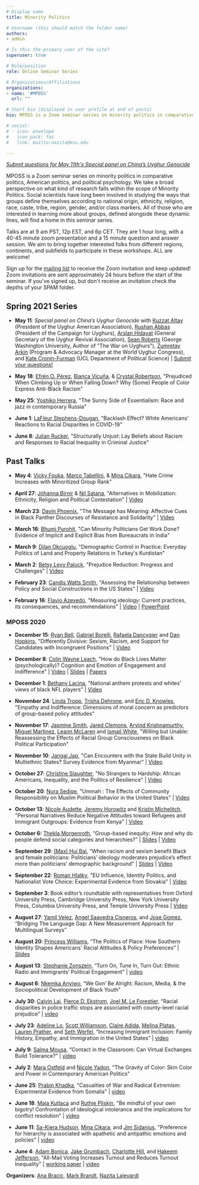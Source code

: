 ```yaml
---
# Display name
title: Minority Politics

# Username (this should match the folder name)
authors:
- admin

# Is this the primary user of the site?
superuser: true

# Role/position
role: Online Seminar Series

# Organizations/Affiliations
organizations:
- name: '#MPOSS'
  url: ""

# Short bio (displayed in user profile at end of posts)
bio: MPOSS is a Zoom seminar series on minority politics in comparative politics, American politics, and political psychology.  

# social:
# - icon: envelope
#   icon_pack: fas
#   link: mailto:nazita@msu.edu

---
```


*[Submit questions for May 11th's Special panel on China’s Uyghur Genocide](https://docs.google.com/forms/d/e/1FAIpQLSd0-F8ELSgi6QeLT4XmOUSEXSIkMV9QQo1Xx6b5Hjyv6FSucg/viewform)*

MPOSS is a Zoom seminar series on minority politics in comparative politics, American politics, and political psychology. We take a broad perspective on what kind of research falls within the scope of Minority Politics. Social scientists have long been involved in studying the ways that groups define themselves according to national origin, ethnicity, religion, race, caste, tribe, region, gender, and/or class markers. All of those who are interested in learning more about groups, defined alongside these dynamic lines, will find a home in this seminar series.

Talks are at 9 am PST, 12p EST, and 6p CET. They are 1 hour long, with a 40-45 minute zoom presentation and a 15 minute question and answer session. We aim to bring together interested folks from different regions, continents, and subfields to participate in these workshops. ALL are welcome!

Sign up for the [mailing list](https://docs.google.com/forms/d/e/1FAIpQLSdqp5JwANqiZNKUmm1avmkbj9-E_pRl5mGVC8esfG3dtaiHKw/viewform) to receive the Zoom invitation and keep updated! Zoom invitations are sent approximately 24 hours before the start of the seminar. If you've signed up, but don't receive an invitation check the depths of your SPAM folder.

## Spring 2021 Series

- **May 11**: *Special panel on China’s Uyghur Genocide* with [Kuzzat Altay](https://twitter.com/KuzzatAltay) (President of the Uyghur American Association), [Rushan Abbas](https://twitter.com/RushanAbbas) (President of the Campaign for Uyghurs), [Arslan Hidayat](https://twitter.com/arslan_hidayat) (General Secretary of the Uyghur Revival Association), [Sean Roberts](https://twitter.com/robertsreport) (George Washington University, Author of "The War on Uyghurs"), [Zumretay Arkin](https://twitter.com/ZumretErkin) (Program & Advocacy Manager at the World Uyghur Congress), and [Kate Cronin-Furman](@kcroninfurman) (UCL Department of Political Science) | [Submit your questions!](https://docs.google.com/forms/d/e/1FAIpQLSd0-F8ELSgi6QeLT4XmOUSEXSIkMV9QQo1Xx6b5Hjyv6FSucg/viewform)

- **May 18**: [Efrén O. Pérez](https://eoperez.com), [Bianca Vicuña](https://polisci.ucla.edu/person/bianca-vicuna/), & [Crystal Robertson](https://polisci.ucla.edu/person/crystal-denise-robertson/), "Prejudiced When Climbing Up or When Falling Down? Why (Some) People of Color Express Anti-Black Racism"

- **May 25**: [Yoshiko Herrera](https://polisci.wisc.edu/staff/yoshiko-m-herrera/), "The Sunny Side of Essentialism: Race and jazz in contemporary Russia"

- **June 1**: [LaFleur Stephens-Dougan](https://politics.princeton.edu/people/lafleur-stephens-dougan), "Backlash Effect?  White Americans’ Reactions to Racial Disparities in COVID-19"

- **June 8**: [Julian Rucker](https://scholar.google.com/citations?user=JgQuyUsAAAAJ&hl=en), "Structurally Unjust: Lay Beliefs about Racism and Responses to Racial Inequality in Criminal Justice"

## Past Talks

- **May 4**: [Vicky Fouka](https://vfouka.people.stanford.edu), [Marco Tabellini](https://www.hbs.edu/faculty/Pages/profile.aspx?facId=1060330), & [Mina Cikara](https://psychology.fas.harvard.edu/people/mina-cikara), "Hate Crime Increases with Minoritized Group Rank"

- **April 27**: [Jóhanna Birnir](https://gvpt.umd.edu/facultyprofile/birnir/jóhanna) & [Nil Satana](https://www.start.umd.edu/people/nil-satana), "Alternatives in Mobilization: Ethnicity, Religion and Political Contestation" | [Video](https://youtu.be/NkdOgErxyOk)

 - **March 23**: [Davin Phoenix](https://davinphoenixphd.com), "The Message has Meaning: Affective Cues in Black Panther Discourses of Resistance and Solidarity" | [Video](https://youtu.be/PVgzbjbhVRI)

- **March 16**: [Bhumi Purohit](https://bhumipurohit.com), "Can Minority Politicians Get Work Done? Evidence of Implicit and Explicit Bias from Bureaucrats in India"

 - **March 9**: [Dilan Okcuoglu](https://www.american.edu/sis/faculty/okcuoglu.cfm), "Demographic Control in Practice: Everyday Politics of Land and Property Relations in Turkey's Kurdistan"

 - **March 2**: [Betsy Levy Paluck](http://www.betsylevypaluck.com), "Prejudice Reduction: Progress and Challenges" | [Video](https://youtu.be/zL62cby5LR8)

 - **February 23**: [Candis Watts Smith](https://www.candiswsmith.com), "Assessing the Relationship between Policy and Social Constructions in the US States" | [Video](https://youtu.be/VUyG2XmN9jA)

 - **February 16**: [Flavio Azevedo](http://flavioazevedo.com), "Measuring ideology: Current practices, its consequences, and recommendations" | [Video](https://youtu.be/TIIGIUI3DGA]) | [PowerPoint](https://www.dropbox.com/s/7jpdz4xmsu8rz8f/2021.02.16%20MPOSS%20Talk%20-%20Measuring%20Ideology.pdf?dl=0)

### MPOSS 2020

 - **December 15**: [Ryan Bell](https://app.us18.list-manage.com/track/click?u=165af4e6b9cb769ee638e59d5&id=6a9a93be80&e=522ac82111), [Gabriel Borelli](https://app.us18.list-manage.com/track/click?u=165af4e6b9cb769ee638e59d5&id=d89c24faf2&e=522ac82111), [Rafaela Dancygier](https://app.us18.list-manage.com/track/click?u=165af4e6b9cb769ee638e59d5&id=aa5635262f&e=522ac82111) and [Dan Hopkins](https://app.us18.list-manage.com/track/click?u=165af4e6b9cb769ee638e59d5&id=dd97a96f45&e=522ac82111), "Differently Divisive: Sexism, Racism, and Support for Candidates with Incongruent Positions" | [Video](https://youtu.be/3L-t3hSbAk4)

 - **December 8**: [Colin Wayne Leach](https://app.us18.list-manage.com/track/click?u=165af4e6b9cb769ee638e59d5&id=59307b6df2&e=522ac82111), "How do Black Lives Matter (psychologically)? Cognition and Emotion of Engagement and Indifference" | [Video](https://youtu.be/2FfimXLQS48) | [Slides](https://www.dropbox.com/s/2mp1w0vse4291xc/Leach-MPOSS2020.pptx?dl=0) | [Papers](https://www.dropbox.com/sh/mnicz1854yrp02q/AAC1u0Wg1bffk00KlMSHX7yCa?dl=0)

 - **December 1**: [Bethany Lacina](https://app.us18.list-manage.com/track/click?u=165af4e6b9cb769ee638e59d5&id=3255b6edf0&e=522ac82111), "National anthem protests and whites’ views of black NFL players" | [Video](https://youtu.be/tbsCGArLF9Y)

 - **November 24**: [Linda Tropp](https://www.umass.edu/pbs/people/linda-tropp), [Trisha Dehrone](https://www.umass.edu/pbs/people/trisha-dehrone), and [Eric D. Knowles](https://wp.nyu.edu/knowleslab/), "Empathy and Indifference: Dimensions of moral concern as predictors of group-based policy attitudes"

 - **November 17**: [Jasmine Smith](https://app.us18.list-manage.com/track/click?u=165af4e6b9cb769ee638e59d5&id=3382cc9451&e=522ac82111), [Jared Clemons](https://app.us18.list-manage.com/track/click?u=165af4e6b9cb769ee638e59d5&id=52bd0b7b79&e=522ac82111), [Arvind Krishnamurthy](https://app.us18.list-manage.com/track/click?u=165af4e6b9cb769ee638e59d5&id=7cf2a60eb3&e=522ac82111), [Miguel Martinez](https://app.us18.list-manage.com/track/click?u=165af4e6b9cb769ee638e59d5&id=64aac3c31b&e=522ac82111), [Leann McLaren](https://app.us18.list-manage.com/track/click?u=165af4e6b9cb769ee638e59d5&id=97cfcd44b3&e=522ac82111) and [Ismail White](https://app.us18.list-manage.com/track/click?u=165af4e6b9cb769ee638e59d5&id=e8c196e42a&e=522ac82111), "Willing but Unable: Reassessing the Effects of Racial Group Consciousness on Black Political Participation"

 - **November 10**: [Jangai Jap](https://app.us18.list-manage.com/track/click?u=165af4e6b9cb769ee638e59d5&id=529726c20e&e=522ac82111), "Can Encounters with the State Build Unity in Multiethnic States? Survey Evidence from Myanmar" | [Video](https://youtu.be/3gKPVNYIfsU)

 - **October 27**: [Christine Slaughter](http://www.christinemslaughter.com), "No Strangers to Hardship: African Americans, Inequality, and the Politics of Resilience" | [Video](https://youtu.be/20mSvOXhMhE)

- **October 20**: [Nura Sediqe](https://www.nurasediqe.com), "Ummah : The Effects of Community Responsibility on Muslim Political Behavior in the United States" | [Video](https://youtu.be/MvoWFUWtXM0)

 - **October 13**: [Nicole Audette](https://www.forcierconsulting.com), [Jeremy Horowitz](https://sites.dartmouth.edu/jhorowitz/) and [Kristin Michelitch](https://sites.google.com/site/kristinmichelitch/home?authuser=0), "Personal Narratives Reduce Negative Attitudes toward Refugees and Immigrant Outgroups: Evidence from Kenya" | [Video](https://youtu.be/6haqjFBNnQ4)

- **October 6:** [Thekla Morgenroth](http://psychology.exeter.ac.uk/staff/profile/index.php?web_id=Thekla_Morgenroth), “Group-based inequity: How and why do people defend social categories and hierarchies?” | [Slides](https://www.dropbox.com/s/ouwywjkhh1g0085/MPOSS%20talk.pptx?dl=0) | [Video](https://youtu.be/mja5M2ldP0k)

- **September 29**: [(Max) Hui Bai](https://www.maxhuibai.com/about.html), “When racism and sexism benefit Black and female politicians: Politicians’ ideology moderates prejudice’s effect more than politicians’ demographic background" | [Slides](https://docs.google.com/presentation/d/1P1q77y3cWYKyinlEjInr_uMv4ubWqUM5mIB7lUoIPyU/edit#slide=id.g56b5bfff2a_0_235) | [Video](https://youtu.be/DNwk6J-yXzE)

- **September 22**: [Roman Hlatky](https://romanhlatky.com/index.html), "EU Influence, Identity Politics, and Nationalist Vote Choice: Experimental Evidence from Slovakia" | [Video](https://youtu.be/Nn_R7RoqN9g)

- **September 3**: Book editor’s roundtable with representatives from Oxford University Press, Cambridge University Press, New York University Press, Columbia University Press, and Temple University Press | [Video](https://youtu.be/XIjFKz_4a78)

- **August 27**: [Yamil Velez](https://www.yamilrvelez.com/), [Angel Saavedra Cisneros](https://www.snc.edu/academics/faculty/angel.saavedracisneros.html), and [Jose Gomez](https://polisci.columbia.edu/content/jose-s-gomez), “Bridging The Language Gap: A New Measurement Approach for Multilingual Surveys”

- **August 20**: [Princess Williams](https://lsa.umich.edu/polisci/people/graduate-students/princess-williams.html), “The Politics of Place: How Southern Identity Shapes Americans' Racial Attitudes & Policy Preferences” | [Slides](https://www.dropbox.com/s/mdgrt6fr882rwka/PHWilliams%20-%20MPOSS%20Presentation.pdf?dl=0)

- **August 13**: [Stephanie Zonszein](https://stephaniezonszein.com/), “Turn On, Tune In, Turn Out: Ethnic Radio and Immigrants’ Political Engagement" | [video](https://youtu.be/FuRupGKHqc4)

- **August 6**: [Nkemka Anyiwo](https://www.nkemkaanyiwo.com/), “We Gon’ Be Alright: Racism, Media, & the Sociopolitical Development of Black Youth”

- **July 30**: [Calvin Lai](https://calvinklai.wordpress.com/), [Pierce D. Ekstrom](https://www.pierceekstrom.com/), [Joel M. Le Forestier](https://joelleforestier.com/), “Racial disparities in police traffic stops are associated with county-level racial prejudice” | [video](https://youtu.be/wOcT147jwDA)

- **July 23**: [Adeline Lo](https://www.loadeline.com/), [Scott Williamson](https://www.scott-williamson.com/), [Claire Adida](https://claire.adida.net/), [Melina Platas](https://melinaplatas.com/), [Lauren Prather](https://gps.ucsd.edu/faculty-directory/lauren-prather.html), and [Seth Werfel](https://www.sethwerfel.net/), “Increasing Immigrant Inclusion: Family History, Empathy, and Immigration in the United States” | [video](https://youtu.be/ZG_Ki5e-4-k)

- **July 9**: [Salma Mousa](https://www.salmamousa.com/), “Contact in the Classroom: Can Virtual Exchanges Build Tolerance?” | [video](https://youtu.be/erMfPxUBQdU)

- **July 2**: [Mara Ostfeld](https://lsa.umich.edu/polisci/people/faculty/mara-cecilia-ostfeld.html) and [Nicole Yadon](https://sites.lsa.umich.edu/nicoleyadon/), "The Gravity of Color: Skin Color and Power in Contemporary American Politics"

- **June 25**: [Prabin Khadka](http://prabinkhadka.com/), "Casualties of War and Radical Extremism: Experimental Evidence from Somalia" | [video](https://youtu.be/dO_Le5aVDQY)

- **June 18**: [Maja Kutlaca](https://scholar.google.com/citations?user=Kv5-f2cAAAAJ&hl=en) and [Ruthie Pliskin](http://www.ruthiepliskin.com/), "Be mindful of your own bigotry! Confrontation of ideological intolerance and the implications for conflict resolution" | [video](https://youtu.be/arxX94uw654)

- **June 11**: [Sa-Kiera Hudson](http://www.sakierahudson.com/), [Mina Cikara](http://www.intergroupneurosciencelaboratory.com/), and [Jim Sidanius](https://scholar.harvard.edu/sidanius/home), "Preference for hierarchy is associated with apathetic and antipathic emotions and policies" | [video](https://youtu.be/Jwm9-BPvHPk)

- **June 4**: [Adam Bonica](https://web.stanford.edu/~bonica/), [Jake Grumbach](https://www.polisci.washington.edu/people/jake-grumbach), [Charlotte Hill](https://charlottelhill.com/), and [Hakeem Jefferson](https://politicalscience.stanford.edu/people/hakeem-j-jefferson), "All-Mail Voting Increases Turnout and Reduces Turnout Inequality" | [working paper](https://www.dropbox.com/s/8n4zjvgmytim1rv/Bonica_Grumbach_Hill_Jefferson_Mail_Voting.pdf?raw=1) | [video](https://youtu.be/pd9FJz5nfIY)

**Organizers**: [Ana Bracic](https://www.anabracic.com/), [Mark Brandt](https://tbslaboratory.com/), [Nazita Lajevardi](http://www.nazitalajevardi.com/)
